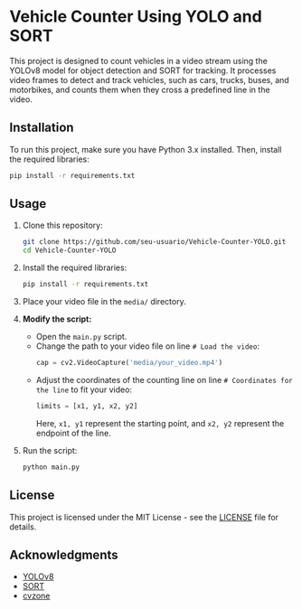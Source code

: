 # Vehicle Counter Using YOLO and SORT

This project is designed to count vehicles in a video stream using the YOLOv8 model for object detection and SORT for tracking. It processes video frames to detect and track vehicles, such as cars, trucks, buses, and motorbikes, and counts them when they cross a predefined line in the video.

## Installation

To run this project, make sure you have Python 3.x installed. Then, install the required libraries:

```bash
pip install -r requirements.txt
```

## Usage

1. Clone this repository:
   ```bash
   git clone https://github.com/seu-usuario/Vehicle-Counter-YOLO.git
   cd Vehicle-Counter-YOLO
   ```

2. Install the required libraries:
   ```bash
   pip install -r requirements.txt
   ```

3. Place your video file in the `media/` directory.

4. **Modify the script:**
   - Open the `main.py` script.
   - Change the path to your video file on line `# Load the video`:
     ```python
     cap = cv2.VideoCapture('media/your_video.mp4')
     ```
   - Adjust the coordinates of the counting line on line `# Coordinates for the line` to fit your video:
     ```python
     limits = [x1, y1, x2, y2]
     ```
     Here, `x1, y1` represent the starting point, and `x2, y2` represent the endpoint of the line.

5. Run the script:
   ```bash
   python main.py
   ```

## License

This project is licensed under the MIT License - see the [LICENSE](LICENSE) file for details.

## Acknowledgments

- [YOLOv8](https://github.com/ultralytics/ultralytics)
- [SORT](https://github.com/abewley/sort)
- [cvzone](https://github.com/cvzone/cvzone)